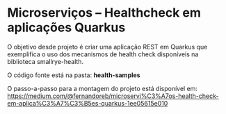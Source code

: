 # Microserviços –  Healthcheck em aplicações Quarkus

O objetivo desde projeto é criar uma aplicação REST em Quarkus que exemplifica o uso dos mecanismos de health check disponíveis na biblioteca smallrye-health.

O código fonte está na pasta: **health-samples**

O passo-a-passo para a montagem do projeto está disponível em:
https://medium.com/@fernandoreb/microservi%C3%A7os-health-check-em-aplica%C3%A7%C3%B5es-quarkus-1ee05615e010